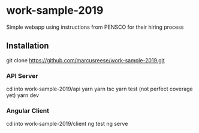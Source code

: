 # work-sample-2019
Simple webapp using instructions from PENSCO for their hiring process

## Installation
git clone https://github.com/marcusreese/work-sample-2019.git

### API Server
cd into work-sample-2019/api
yarn
yarn tsc
yarn test (not perfect coverage yet)
yarn dev

### Angular Client
cd into work-sample-2019/client
ng test
ng serve


